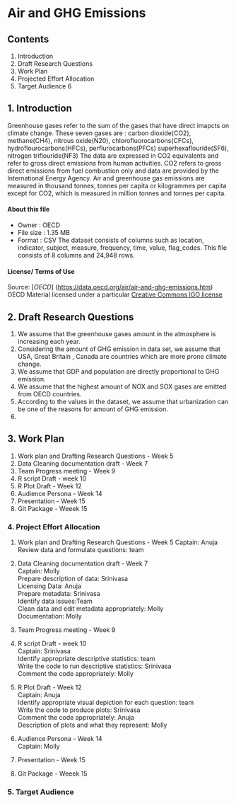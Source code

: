 # Air and GHG Emissions

## Contents

1. Introduction
2. Draft Research Questions
3. Work Plan
4. Projected Effort Allocation
5. Target Audience
6



## 1. Introduction
     
   Greenhouse gases refer to the sum of the gases that have direct imapcts on climate change. These seven gases are :
   carbon dioxide(CO2), methane(CH4), nitrous oxide(N20), chlorofluorocarbons(CFCs), hydroflourocarbons(HFCs), perflurocarbons(PFCs)
   superhexaflouride(SF6), nitrogen triflouride(NF3)
   The data are expressed in CO2 equivalents and refer to gross direct emissions from human activities. CO2 refers to gross direct 
   emissions from fuel combustion only and data are provided by the International Energy Agency.
   Air and greenhouse gas emissions are measured in thousand tonnes, tonnes per capita or kilogrammes per capita except for 
   CO2, which is measured in million tonnes and tonnes per capita.
   
#### About this file
   * Owner : OECD
   * File size : 1.35 MB
   * Format : CSV
   The dataset consists of columns such as location, indicator, subject, measure, frequency, time, value, flag_codes. This file consists      of 8 columns and 24,948 rows.
   
#### License/ Terms of Use
   Source: [*OECD*] (https://data.oecd.org/air/air-and-ghg-emissions.htm)
   OECD Material licensed under a particular [Creative Commons IGO license](http://www.oecd.org/termsandconditions/)


## 2. Draft Research Questions
  1. We assume that the greenhouse gases amount in the atmosphere is increasing each year.
  2. Considering the amount of GHG emission in data set, we assume that USA, Great Britain , Canada are countries which are more prone        climate change.
  3. We assume that GDP and population are directly proportional to GHG emission.
  4. We assume that the highest amount of NOX and SOX gases are emitted from OECD countries.
  5. According to the values in the dataset, we assume that urbanization can be one of the reasons for amount of GHG emission.
  6.


## 3. Work Plan

1. Work plan and Drafting Research Questions - Week 5 
2. Data Cleaning documentation draft - Week 7
3. Team Progress meeting - Week 9
4. R script Draft - week 10
5. R Plot Draft - Week 12
6. Audience Persona - Week 14
7. Presentation - Week 15
8. Git Package - Weeek 15



### 4. Project Effort Allocation

1. Work plan and Drafting Research Questions - Week 5 
  Captain: Anuja
  Review data and formulate questions: team
  
2. Data Cleaning documentation draft - Week 7  
  Captain: Molly  
  Prepare description of data: Srinivasa  
  Licensing Data: Anuja  
  Prepare metadata: Srinivasa  
  Identify data issues:Team   
  Clean data and edit metadata appropriately: Molly  
  Documentation: Molly  
  
3. Team Progress meeting - Week 9  


4. R script Draft - week 10  
  Captain: Srinivasa  
  Identify appropriate descriptive statistics: team  
  Write the code to run descriptive statistics: Srinivasa  
  Comment the code appropriately: Molly  
  
5. R Plot Draft - Week 12  
  Captain: Anuja  
  Identify appropriate visual depiction for each question: team  
  Write the code to produce plots: Srinivasa  
  Comment the code appropriately: Anuja  
  Description of plots and what they represent: Molly  

6. Audience Persona - Week 14  
  Captain: Molly  
  
  

7. Presentation - Week 15  
8. Git Package - Weeek 15  



### 5. Target Audience

